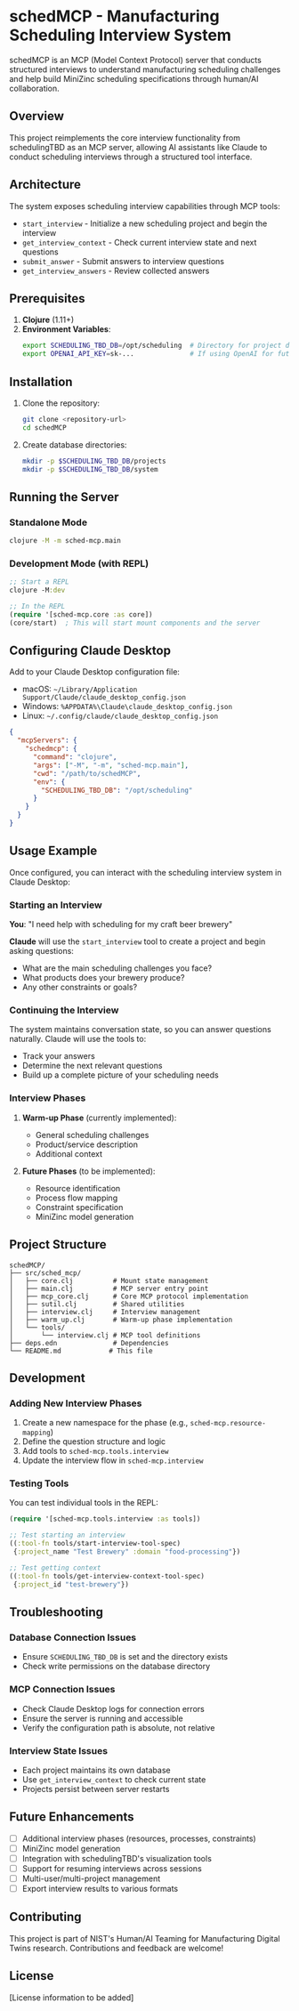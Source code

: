 # schedMCP - Manufacturing Scheduling Interview System

schedMCP is an MCP (Model Context Protocol) server that conducts structured interviews to understand manufacturing scheduling challenges and help build MiniZinc scheduling specifications through human/AI collaboration.

## Overview

This project reimplements the core interview functionality from schedulingTBD as an MCP server, allowing AI assistants like Claude to conduct scheduling interviews through a structured tool interface.

## Architecture

The system exposes scheduling interview capabilities through MCP tools:
- `start_interview` - Initialize a new scheduling project and begin the interview
- `get_interview_context` - Check current interview state and next questions
- `submit_answer` - Submit answers to interview questions
- `get_interview_answers` - Review collected answers

## Prerequisites

1. **Clojure** (1.11+)
2. **Environment Variables**:
   ```bash
   export SCHEDULING_TBD_DB=/opt/scheduling  # Directory for project databases
   export OPENAI_API_KEY=sk-...              # If using OpenAI for future features
   ```

## Installation

1. Clone the repository:
   ```bash
   git clone <repository-url>
   cd schedMCP
   ```

2. Create database directories:
   ```bash
   mkdir -p $SCHEDULING_TBD_DB/projects
   mkdir -p $SCHEDULING_TBD_DB/system
   ```

## Running the Server

### Standalone Mode
```bash
clojure -M -m sched-mcp.main
```

### Development Mode (with REPL)
```clojure
;; Start a REPL
clojure -M:dev

;; In the REPL
(require '[sched-mcp.core :as core])
(core/start)  ; This will start mount components and the server
```

## Configuring Claude Desktop

Add to your Claude Desktop configuration file:
- macOS: `~/Library/Application Support/Claude/claude_desktop_config.json`
- Windows: `%APPDATA%\Claude\claude_desktop_config.json`
- Linux: `~/.config/claude/claude_desktop_config.json`

```json
{
  "mcpServers": {
    "schedmcp": {
      "command": "clojure",
      "args": ["-M", "-m", "sched-mcp.main"],
      "cwd": "/path/to/schedMCP",
      "env": {
        "SCHEDULING_TBD_DB": "/opt/scheduling"
      }
    }
  }
}
```

## Usage Example

Once configured, you can interact with the scheduling interview system in Claude Desktop:

### Starting an Interview

**You**: "I need help with scheduling for my craft beer brewery"

**Claude** will use the `start_interview` tool to create a project and begin asking questions:
- What are the main scheduling challenges you face?
- What products does your brewery produce?
- Any other constraints or goals?

### Continuing the Interview

The system maintains conversation state, so you can answer questions naturally. Claude will use the tools to:
- Track your answers
- Determine the next relevant questions
- Build up a complete picture of your scheduling needs

### Interview Phases

1. **Warm-up Phase** (currently implemented):
   - General scheduling challenges
   - Product/service description
   - Additional context

2. **Future Phases** (to be implemented):
   - Resource identification
   - Process flow mapping
   - Constraint specification
   - MiniZinc model generation

## Project Structure

```
schedMCP/
├── src/sched_mcp/
│   ├── core.clj          # Mount state management
│   ├── main.clj          # MCP server entry point
│   ├── mcp_core.clj      # Core MCP protocol implementation
│   ├── sutil.clj         # Shared utilities
│   ├── interview.clj     # Interview management
│   ├── warm_up.clj       # Warm-up phase implementation
│   └── tools/
│       └── interview.clj # MCP tool definitions
├── deps.edn              # Dependencies
└── README.md            # This file
```

## Development

### Adding New Interview Phases

1. Create a new namespace for the phase (e.g., `sched-mcp.resource-mapping`)
2. Define the question structure and logic
3. Add tools to `sched-mcp.tools.interview`
4. Update the interview flow in `sched-mcp.interview`

### Testing Tools

You can test individual tools in the REPL:

```clojure
(require '[sched-mcp.tools.interview :as tools])

;; Test starting an interview
((:tool-fn tools/start-interview-tool-spec)
 {:project_name "Test Brewery" :domain "food-processing"})

;; Test getting context
((:tool-fn tools/get-interview-context-tool-spec)
 {:project_id "test-brewery"})
```

## Troubleshooting

### Database Connection Issues
- Ensure `SCHEDULING_TBD_DB` is set and the directory exists
- Check write permissions on the database directory

### MCP Connection Issues
- Check Claude Desktop logs for connection errors
- Ensure the server is running and accessible
- Verify the configuration path is absolute, not relative

### Interview State Issues
- Each project maintains its own database
- Use `get_interview_context` to check current state
- Projects persist between server restarts

## Future Enhancements

- [ ] Additional interview phases (resources, processes, constraints)
- [ ] MiniZinc model generation
- [ ] Integration with schedulingTBD's visualization tools
- [ ] Support for resuming interviews across sessions
- [ ] Multi-user/multi-project management
- [ ] Export interview results to various formats

## Contributing

This project is part of NIST's Human/AI Teaming for Manufacturing Digital Twins research. Contributions and feedback are welcome!

## License

[License information to be added]
